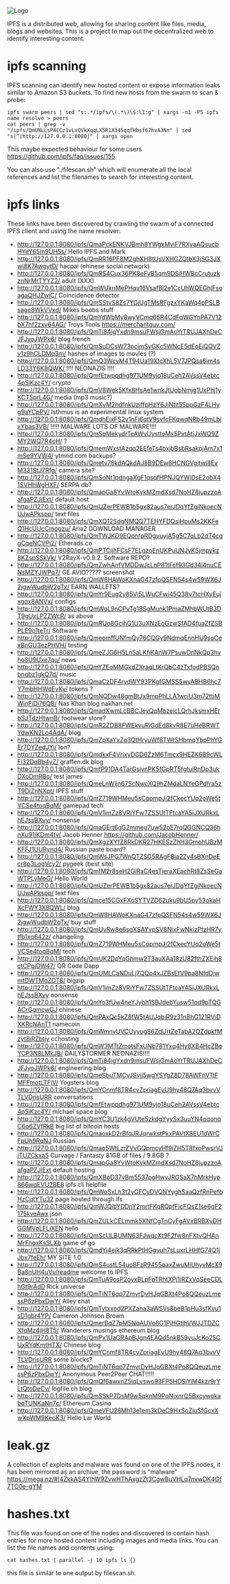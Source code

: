 ![Logo](/images/ipfs.png)

IPFS is a distributed web, allowing for sharing content like files, media, blogs and websites. This is a project
to map out the decentralized web to identify interesting content. 

# ipfs scanning
IPFS scanning can identify new hosted content or expose information leaks similar to Amazon S3 buckets.
To find new hosts from the swarm to scan & probe:

```
ipfs swarm peers | sed "s:.*/ipfs/\(.*\)\$:\1:g" | xargs -n1 -P5 ipfs name resolve > peers
cat peers | grep -v "/ipfs/QmUNLLsPACCz1vLxQVkXqqLX5R1X345qqfHbsf67hvA3Nn" | sed "s|^|http://127.0.0.1:8080|" | xargs open
```

This maybe expected behaviour for some users https://github.com/ipfs/faq/issues/155

You can also use "./filescan.sh" which will enumerate all the local references and list the filenames to search
for interesting content.

# ipfs links
These links have been discovered by crawling the swarm of a connected IPFS client and using the name resolver:

* http://127.0.0.1:8080/ipfs/QmaPckENKVJBmh8YWgxMviF7RXyaAQsucbHYeY65m9UH5s/ Hello IPFS and Mark
* http://127.0.0.1:8080/ipfs/QmRR16PF8M2ghXH8tUsVXHGZQtbX3jSG3JXwi8K7AwgytD/ hacpai (chinese social network)
* http://127.0.0.1:8080/ipfs/QmRS4Cux36PK8eFyB5qm9DSiHWBcCrutuzkznNrMrTYYZ2/ adult (XXX)
* http://127.0.0.1:8080/ipfs/QmWUknMePHqv16VsafBj2e1CcUhWQEGhjFsoagaQHJZwiC/ Coincidence detector
* http://127.0.0.1:8080/ipfs/QmSStvS8Zs7YGiUgTMsRFgzxYKaWq4pPSLBsagc8WkVVxd/ Mikes boobs stuff
* http://127.0.0.1:8080/ipfs/QmYdWbMy8wyVCmq65R4CdFqWGYnPA7V12bX7hf2zxv64AG/ Troys Tools  https://merchantguy.com/
* http://127.0.0.1:8080/ipfs/QmTi84igYxdn9msuFWsjGmAoYrTRUJAXhDeCJFJyoJWPk6/ blog french
* http://127.0.0.1:8080/ipfs/QmSuDCsW73pcimSvGKc5WNcE5dEoEiQQVZv1z9hCLDMq3m/ hashes of images to movies (?)
* http://127.0.0.1:8080/ipfs/QmQ3WcvM4T94Ua19XtcXhL5V7JPQsa6im4sLD33Y6K8QWK/ !!!! NEONAZIS !!!!
* http://127.0.0.1:8080/ipfs/QmfEtwppdhg971UM9yjo18uCeh2AVssV4ebtc4p5iKzc4Y/ crypto
* http://127.0.0.1:8080/ipfs/QmV8Wek5Kfx8HsAe1wnkJtUobNmjg1UxPhj1yKCT5prL4G/ media (mp3 music?)
* http://127.0.0.1:8080/ipfs/QmXvM2hdfnkUziffpHzY6JjNtit55ppGzF4LHyg9aYCpPV/ Isthmus is an experimental linux system
* http://127.0.0.1:8080/ipfs/QmdhEixFS2v1nFi6qtV9svfcFKqwqNRb49mLbjxYbas3VB/ !!!!! MALWARE LOTS OF MALWARE!!!!
* http://127.0.0.1:8080/ipfs/QmSpMekydrTeAWvUysttoMx5PxtAtjJxWQ9ZMY2WQ7R4cH/ ?
* http://127.0.0.1:8080/ipfs/QmemWxstAzqq2EEfeTs4bxjbBsbRsakpjAm7x1mSe9YVW4/ ytmnd.com backups?
* http://127.0.0.1:8080/ipfs/Qmetv78kdAQkdAJ8B9DEw8HCNGVgjtwi8EvM331StJ7Rfg/ camera site?
* http://127.0.0.1:8080/ipfs/QmSoNt1pdngaXgF1qsqfHPNJQYWjDsE2obX41SVHhWgHXF/ SERPA db?
* http://127.0.0.1:8080/ipfs/QmapGa8YvWtoKykMZmdXsd7NoHZ8jupzzoAafgaPZJiExt/ default host
* http://127.0.0.1:8080/ipfs/QmUZerPEWB1b5gx82aus7erJDqYfZgiNkoecNUJwAPkspp/ text files
* http://127.0.0.1:8080/ipfs/QmXQ12SdgNMQQ7TEHYFDQsiHpuMs2KKFeQ1HcUUcCmogzu/ Aria2 DOWNLOAD MANAGER
* http://127.0.0.1:8080/ipfs/QmTWJKD9EQpnfpRDgvuyjA5g5C7qLb2dT4cggCqeNCVPi2/ Etherads.co
* http://127.0.0.1:8080/ipfs/QmPTCijhFCsF7ELgzoEnUKPuUNJvKSjmpykz8KZspSSkVk/ V2RayX-v0.9.2. Software REPO?
* http://127.0.0.1:8080/ipfs/QmZwhAnfVMDDwJcLnP81tFcf93Gd34i4nuCENsMZYJWPq7/ GE AVIO????? screenshot
* http://127.0.0.1:8080/ipfs/QmW8HAWoKXnaG47zfpQSFN54s4w59WX6J2jgwWudbW2qTx/ EARN WALLETS?
* http://127.0.0.1:8080/ipfs/QmYr9Eug2y85Vi5LWuCFwi45Q38v7tcHXyEujxgqx8ANVx/ configs
* http://127.0.0.1:8080/ipfs/QmWqL9nCPvTg18SgMunk1PmaZMhbWUtB3DT9gUxLPZZWcR/ as above
* http://127.0.0.1:8080/ipfs/QmRUo8GcihG1U3uXNzEoGzwSfAD4fuaZfZSBPLE9o1teTr/ Software
* http://127.0.0.1:8080/ipfs/QmeomffUNfmQy76CQGy9NdmqEnnHU9soCexBnGU3ezPHVH/ testing
* http://127.0.0.1:8080/ipfs/QmeZJG6H5Ln5aLKfjKAnW7PsuwDnNkQp3hvho8U9Uxe7qu/ news
* http://127.0.0.1:8080/ipfs/QmYZEoMMGkdZXraqLtKrQbC4zTxfodPBSQnbnqbz1gkQ7d/ music
* http://127.0.0.1:8080/ipfs/QmaCzDF4rydWY93PKgfGMSS5wyABHB6hc7Y7mbHHWdEvKy/ tokens ?
* http://127.0.0.1:8080/ipfs/QmNQDw48gmBtJx9mpPhLLA1wcjU3m72ttiMWinFiDi76QB/ Nas Khan blog nakhan.net
* http://127.0.0.1:8080/ipfs/QmadXwmLcBBCJeyQqMbzeicLQrhJksmxHErbSJTdzHtwnB/ footwear store?
* http://127.0.0.1:8080/ipfs/QmR2ZDB8FWEkvuRiGdEd8kvR8E7uHeBRWTYdwKN2Lo4AdA/ blog
* http://127.0.0.1:8080/ipfs/QmZpXaYxZo3QtHryuWf8TWtSHbmqYbpPhYGEr7DYZedJYi/ Ion?
* http://127.0.0.1:8080/ipfs/QmdkxF4VrjxyDGD6ZzM6Tmcx9HEZK6B9cWLFi32DqBb4yZ/ graffen.dk blog
* http://127.0.0.1:8080/ipfs/QmfP91DA4TarGsjynPK5fGpRT5fgtuiRnDp3ukDXoDmRBo/ test james
* http://127.0.0.1:8080/ipfs/QmeLnWijn67ScNwcXQ9hZMdaLNYeGPdfra5zT9DiZnNXpt/ IPFS stuff
* http://127.0.0.1:8080/ipfs/QmZ719WHMeu5sCqpmpJi2fCkecYUq2oWe5tVCSe4toqBqM/ gamepad tech
* http://127.0.0.1:8080/ipfs/QmV1imZz8VRiYFw7ZSSUtTFtcaYA5iJXURkxLhEJssBXvy/ nonsense
* http://127.0.0.1:8080/ipfs/QmaGErt6gG2mmeg7uw52oE7rqQGGNCQ36hnXu91iKDm4tv/ Jacob Henner https://github.com/JacobHenner/
* http://127.0.0.1:8080/ipfs/QmXgzXYfZ8RkDKR27HKESzZhH3GmohUBzMKFFJ1UURynd4/ Russian paste board?
* http://127.0.0.1:8080/ipfs/QmWsJPG7WnQTZSG5RAgFBia2Zy4sBXnDeEcr8p3LogVcy2/ pygeek (best site)
* http://127.0.0.1:8080/ipfs/QmfM2r8seH2GiRaC4esTjeraXEachRt8ZsSeGaWTPLyMoG/ Hello World
* http://127.0.0.1:8080/ipfs/QmUZerPEWB1b5gx82aus7erJDqYfZgiNkoecNUJwAPkspp/ text files
* http://127.0.0.1:8080/ipfs/Qmce15CGxFXoSYTVZD62uku9bU5py53okaHXcFWY3X8QWL/ blog
* http://127.0.0.1:8080/ipfs/QmW8HAWoKXnaG47zfpQSFN54s4w59WX6J2jgwWudbW2qTx/ buy stuff
* http://127.0.0.1:8080/ipfs/QmUvRw8e6sgXSAYvpSV8NixFwNkjzPtzHR7ytfb1xq642z/ changeling
* http://127.0.0.1:8080/ipfs/QmZ719WHMeu5sCqpmpJi2fCkecYUq2oWe5tVCSe4toqBqM/ tech
* http://127.0.0.1:8080/ipfs/QmUK2DpYqGhmw2T3auXAa18zU82fthZXEih8ctCPgjDW47/ QR Code Dapp
* http://127.0.0.1:8080/ipfs/QmUMLCaNDuLj7QQp4xJZBsEfV9pa8NfdDjwmtDWTMqZDT8/ bigzip
* http://127.0.0.1:8080/ipfs/QmV1imZz8VRiYFw7ZSSUtTFtcaYA5iJXURkxLhEJssBXvy nonsense
* http://127.0.0.1:8080/ipfs/QmYo3fUw4neYJybh1SBJdebYusw51pd9pTQGACrGgmcwGJ chinese
* http://127.0.0.1:8080/ipfs/QmPAxQc5kZ8fW5tAUJqbiR9z31nBhG121RViDXKRcNAnT1 namecoin
* http://127.0.0.1:8080/ipfs/QmWmnvUVCUyyug86ZdUrtZeTabA2QZdpkfMzyt8iRZbtjy cchosting
* http://127.0.0.1:8080/ipfs/QmW3MTtZmotsFxUNb781Yxq4Hy8XB4HcZBoYCP3N8LMkJB/ DAILYSTORMER NEONAZIS!!!!
* http://127.0.0.1:8080/ipfs/QmTi84igYxdn9msuFWsjGmAoYrTRUJAXhDeCJFJyoJWPk6/ engineering blog
* http://127.0.0.1:8080/ipfs/QmeSbuTMCvJSvjj5wgYSYgZ8D78AWFnVTtFMFFmotLTFjV/ Yogsters blog
* http://127.0.0.1:8080/ipfs/QmYCnmf8TR4cyZpriagEyU9hy48Q7Aq3bvvVTLVDrisURR conversations
* http://127.0.0.1:8080/ipfs/QmfEtwppdhg971UM9yjo18uCeh2AVssV4ebtc4p5iKzc4Y/ michael space blog
* http://127.0.0.1:8080/ipfs/QmYC3U1zk4gVUte5zkdgYyySx3uuYN4oqonqC6o6ZVfRkB big list of bitcoin hosts
* http://127.0.0.1:8080/ipfs/QmaoxkD2rBfqJRJqrwkstPkxPAVtX8EU1dWrCFpUh9RqNJ Russian
* http://127.0.0.1:8080/ipfs/Qmao5WtLzrZVvGQpmcyHf9iZH5T8fxoPwsrVJjTUZCkxa5 Curvage / Fantasty 81GB of files / 9.8GB ?
* http://127.0.0.1:8080/ipfs/QmapGa8YvWtoKykMZmdXsd7NoHZ8jupzzoAafgaPZJiExt default hosting
* http://127.0.0.1:8080/ipfs/QmXBpD37vBm5537pqHwyJRGSaX7hMrkHyp866wqEVU2BE8 ipfs cli helpfile
* http://127.0.0.1:8080/ipfs/QmWoSxLh3t2yGFCyDVQNYyghSaaQzfRnPefbHzCqtYTu32 page hosted through ifs
* http://127.0.0.1:8080/ipfs/QmWJQibYDDnY2mrtFKqRQpfFicFQsZ1se6gF2175kveAwx json
* http://127.0.0.1:8080/ipfs/QmZULkCELmmk5XNfCgTnCyFgAVxBRBXyDHGGMVoLFLiXEN hello
* http://127.0.0.1:8080/ipfs/QmScULBUMN63FJwqcXt9F2fw8nFXtvQHAnMrFnqxKsSLXb game of go
* http://127.0.0.1:8080/ipfs/QmdYi4ejk3qRRkPtHGgyuh7sLuxrLHHfG74Q1jJbx7feEh/ MY SITE 1.0
* http://127.0.0.1:8080/ipfs/QmS4ustL54uo8FzR9455qaxZwuMiUhyvMcX9Ba8nUH4uVv/readme welcome to IPFS
* http://127.0.0.1:8080/ipfs/QmTuA9osP2oyxBLpFpTRhtXPj1iRZxVqSeeCDLhGt9rAdD Rick universe
* http://127.0.0.1:8080/ipfs/QmTiNT6qp7ZmvrDvHJqGBXt4Po8QQeuzLmessP6zPbxDwY/ Alley chat
* http://127.0.0.1:8080/ipfs/QmTvtxxod2PXZana3aWSVs8beB1pHu3sfKvu1sD1gbr4YP/ Cameron Johnson Brown
* http://127.0.0.1:8080/ipfs/QmerBqZ7pM5NqAUVo8G1PjHGtihVWJJTDZCXfqMz4jH8T5/ Wanderers musings ethereum blog
* http://127.0.0.1:8080/ipfs/QmPx1UaGRApBJgn4EAQd5nkB59yuJcKo25CUxRYdKmtHTX/ Chinese blog
* http://127.0.0.1:8080/ipfs/QmYCnmf8TR4cyZpriagEyU9hy48Q7Aq3bvvVTLVDrisURR some blocks?
* http://127.0.0.1:8080/ipfs/QmTiNT6qp7ZmvrDvHJqGBXt4Po8QQeuzLmessP6zPbxDwY/ Anonymous Peer2Peer CHAT!!!!!
* http://127.0.0.1:8080/ipfs/QmQf6awxnZ5iqLvswo93FP5HDSjYiM4kzr9rYLtQtoDeCv/ logfile.ch blog
* http://127.0.0.1:8080/ipfs/QmSSkP7DsM9w5qknM9PqNixnrQ5BxcywokabqTUNKaNn7c/ Ethereum Casino
* http://127.0.0.1:8080/ipfs/QmeVFU28Mh13e1em3kDeC9HxSoZiuSfGcxXwXpWM9KeoK3/ Hello Lar World


# leak.gz
A collection of exploits and malware was found on one of the IPFS nodes, it has been mirrored
as an archive, the password is "malware"
https://mega.nz/#!4ZkkAS4Y!hW9ZvwHThAxgzZt3CgwBuVHLq7nvwDK4Gf7TC0e-gYM

# hashes.txt
This file was found on one of the nodes and discovered to contain hash entries for more hosted
content including images and media links. You can list the file names and contents using:

```
cat hashes.txt | parallel -j 10 ipfs ls {}
```

this file is similar to one output by filescan.sh.
